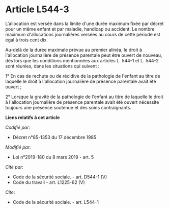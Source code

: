 # Article L544-3

L'allocation est versée dans la limite d'une durée maximum fixée par décret pour un même enfant et par maladie, handicap ou
accident. Le nombre maximum d'allocations journalières versées au cours de cette période est égal à trois cent dix. 

Au-delà de la durée maximale prévue au premier alinéa, le droit à l'allocation journalière de présence parentale peut être
ouvert de nouveau, dès lors que les conditions mentionnées aux articles L. 544-1 et L. 544-2 sont réunies, dans les
situations qui suivent : 

1° En cas de rechute ou de récidive de la pathologie de l'enfant au titre de laquelle le droit à l'allocation journalière de
présence parentale avait été ouvert ; 

2° Lorsque la gravité de la pathologie de l'enfant au titre de laquelle le droit à l'allocation journalière de présence
parentale avait été ouvert nécessite toujours une présence soutenue et des soins contraignants.

**Liens relatifs à cet article**

_Codifié par_:

  - Décret n°85-1353 du 17 décembre 1985

_Modifié par_:

  - Loi n°2019-180 du 8 mars 2019 - art. 5

_Cité par_:

  - Code de la sécurité sociale. - art. D544-1 (V)
  - Code du travail - art. L1225-62 (V)

_Cite_:

  - Code de la sécurité sociale. - art. L544-1
